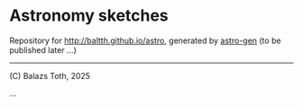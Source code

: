 # Astronomy sketches

Repository for http://baltth.github.io/astro,
generated by [astro-gen](https://github.com/baltth/astro-gen)
(to be published later ...)

---

(C) Balazs Toth, 2025

...
